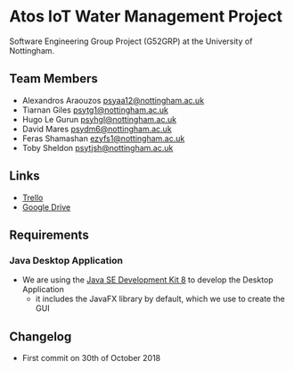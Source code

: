 # Atos IoT Water Management Project
Software Engineering Group Project (G52GRP) at the University of Nottingham.

## Team Members
- Alexandros Araouzos psyaa12@nottingham.ac.uk
- Tiarnan Giles psytg1@nottingham.ac.uk
- Hugo Le Gurun psyhgl@nottingham.ac.uk
- David Mares psydm6@nottingham.ac.uk
- Feras Shamashan ezyfs1@nottingham.ac.uk
- Toby Sheldon psytjsh@nottingham.ac.uk

## Links
- [Trello](https://trello.com/atosproject)
- [Google Drive](https://drive.google.com/drive/folders/1JSKF_r83GmpzqIC-DtAelJyRJ_dA3OGq?usp=sharing)

## Requirements
### Java Desktop Application
- We are using the [Java SE Development Kit 8](https://www.oracle.com/technetwork/java/javase/downloads/jdk8-downloads-2133151.html) to develop the Desktop Application
  - it includes the JavaFX library by default, which we use to create the GUI

## Changelog
- First commit on 30th of October 2018
